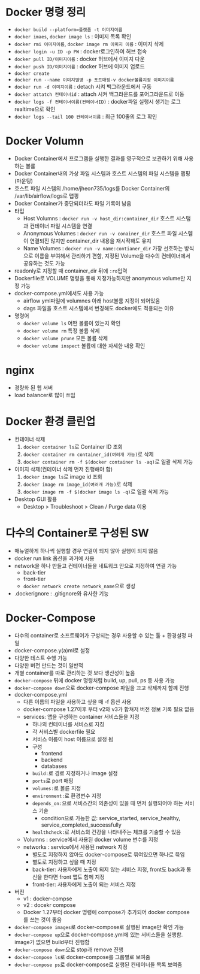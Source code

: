# Docker 명령 정리
- `docker build --platform=플랫폼 -t 이미지이름`
- `docker imaes`, `docker image ls` : 이미지 목록 확인
- `docker rmi 이미지이름`, `docker image rm 이미지 이름` : 이미지 삭제
- `docker login -u ID -p PW` : docker로그인하여 허브 접속
- `docker pull ID/이미지이름` : docker 허브에서 이미지 다운
- `docker push ID/이미지이름` : docker 허브에 이미지 업로드
- `docker create`
- `docker run --name 이미지별명 -p 포트매핑-v docker볼륨지정 이미지이름`
- `docker run -d 이미지이름` : detach 시켜 백그라운드에서 구동
- `docker attatch 컨테이너id` : attach 시켜 백그라운드를 포어그라운드로 이동
- `docker logs -f 컨테이너이름(컨테이너ID)` : docker파일 실행시 생기는 로그 realtime으로 확인
- `docker logs --tail 100 컨테이너이름` : 최근 100줄의 로그 확인

# Docker Volumn
- Docker Container에서 프로그램을 실행한 결과를 영구적으로 보관하기 위해 사용하는 볼륨
- Docker Container내의 가상 파일 시스템과 호스트 시스템의 파일 시스템을 맵핑(마운팅)
- 호스트 파일 시스템의 /home/jheon735/logs를 Docker Container의 /var/lib/airflow/logs로 맵핑
- Docker Container가 중단되더라도 파일 기록이 남음
- 타입
    - Host Volumns : `docker run -v host_dir:container_dir` 호스트 시스탬과 컨테이너 파일 시스템을 연결
    - Anonymous Volumes : `docker run -v conainer_dir` 호스트 파일 시스템이 연결되진 않지만 container_dir 내용을 재시작해도 유지
    - Name Volumes : `docker run -v name:contianer_dir` 가장 선호하는 방식으로 이름을 부여해서 관리하기 편함,  지정된 Volume을 다수의 컨테이너에서 공유하는 것도 가능
- readonly로 지정할 때 container_dir 뒤에 `:ro`입력
- Dockerfile로 VOLUME 명령을 통해 지정가능하지만 anonymous volume만 지정 가능
- docker-compose.yml에서도 사용 가능
    - airflow yml파일에 volumnes 아래 host볼륨 지정이 되어있음
    - dags 파일을 호스트 시스템에서 변경해도 docker에도 적용되는 이유
- 명령어
    - `docker volume ls` 어떤 볼륨이 있는지 확인
    - `docker volume rm` 특정 볼륨 삭제
    - `docker volume prune` 모든 볼륨 삭제
    - `docker volume inspect` 볼륨에 대한 자세한 내용 확인

# nginx
- 경량화 된 웹 서버
- load balancer로 많이 쓰임

# Docker 환경 클린업
- 컨테이너 삭제
    1. `docker container ls`로 Container ID 조회
    2. `docker container rm container_id(여러개 가능)`로 삭제
    3. `docker container rm -f $(docker container ls -aq)`로 일괄 삭제 가능
- 이미지 삭제(컨테이너 삭제 먼저 진행해야 함)
    1. `docker image ls`로 image id 조회
    2. `docker image rm image_id(여러개 가능)`로 삭제
    3. `docker image rm -f $(docker image ls -q)`로 일괄 삭제 가능
- Desktop GUI 활용
    - Desktop > Troubleshoot > Clean / Purge data 이용

# 다수의 Container로 구성된 SW
- 매뉴얼하게 하나씩 실행할 경우 연결이 되지 않아 실행이 되지 않음
- docker run link 옵션을 과거에 사용
- network을 하나 만들고 컨테이너들을 네트워크 안으로 지정하여 연결 가능
    - back-tier
    - front-tier 
    - `docker network create network_name`으로 생성
- .dockerignore : .gitignore와 유사한 기능

# Docker-Compose
- 다수의 container로 소프트웨어가 구성되는 경우 사용할 수 있는 툴 + 환경설정 파일
- docker-compose.y(a)ml로 설정
- 다양한 테스트 수행 가능
- 다양한 버전 만드는 것이 일반적
- 개별 container를 따로 관리하는 것 보다 생산성이 높음
- `docker-compose` 뒤에 docker 명령처럼 build, up, pull, ps 등 사용 가능
- `docker-compose down`으로 docker-compose 파일을 끄고 삭제까지 함꼐 진행
- docker-compose.yml
    - 다른 이름의 파일을 사용하고 싶을 때 -f 옵션 사용
    - docker-compose 1.27이후 부터 v2와 v3가 합쳐저 버전 정보 기록 필요 없음
    - services: 앱을 구성하는 container 서비스들을 지정
        - 하나의 컨테이너를 서비스로 지칭
        - 각 서비스별 dockerfile 필요
        - 서비스 이름이 host 이름으로 설정 됨
        - 구성
            - frontend
            - backend
            - databases
        - `build:`로 경로 지정하거나 image 설정
        - `ports`로 port 매핑
        - `volumes:`로 볼륜 지정
        - `environment:`로 환경변수 지정
        - `depends_on:`으로 서비스간의 의존성이 있을 때 먼저 실행되어야 하는 서비스 기술
            - condition으로 가능한 값: service_started, service_healthy, service_completed_successfully
        - `healthcheck:`로 서비스의 건강을 나타내주는 체크를 기술할 수 있음
    - Volumns : service에서 사용된 docker volume 변수를 지정
    - networks : service에서 사용된 network 지정
        - 별도로 지정하지 않아도 docker-compose로 묶여있으면 하나로 묶임
        - 별도로 지정하고 싶을 때 지정
        - back-tier: 사용자에게 노출이 되지 않는 서비스 지정, front도 back과 통신을 한다면 front 앱도 함께 지정
        - front-tier: 사용자에게 노출이 되는 서비스 지정
- 버전
    - v1 : docker-compse
    - v2 : docekr compose
    - Docker 1.27부터 docker 명령에 compose가 추가되어 docker compose를 쓰는 것이 좋음
- `docker-compose images`로 docker-compose로 실행된 image만 확인 가능
- `docker-compose up`으로 docker-compose.yml에 있는 서비스들을 실행함. image가 없으면 build부터 진행함
- `docker-compose down`으로 stop과 remove 진행
- `docker-compose ls`로 docker-compose를 그룹별로 보여줌
- `docker-compose ps`로 docker-compose로 실행된 컨테이너들 목록 보여줌